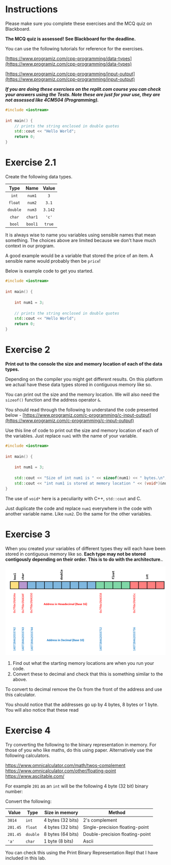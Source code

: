 # Instructions  

Please make sure you complete these exercises and the MCQ quiz on Blackboard.

**The MCQ quiz is assessed! See Blackboard for the deadline.**

You can use the following tutorials for reference for the exercises.

[https://www.programiz.com/cpp-programming/data-types](https://www.programiz.com/cpp-programming/data-types)

[https://www.programiz.com/cpp-programming/input-output](https://www.programiz.com/cpp-programming/input-output)

***If you are doing these exercises on the replit.com course you can check your answers using the Tests. Note these are just for your use, they are not assessed like 4CM504 (Programming).***

```cpp
#include <iostream>

int main() {
    // prints the string enclosed in double quotes
    std::cout << "Hello World";
    return 0;
}
```

# Exercise 2.1

Create the following data types. 

| Type | Name | Value |
| :--: | :--: | :--: |
|`int`|`num1`|`3`|
|`float`|`num2`|`3.1`|
|`double`|`num3`|`3.142`|
|`char`|`char1`|`'c'`|
|`bool`|`bool1`|`true`|

It is always wise to name you variables using sensible names that mean something. The choices above are limited because we don't have much context in our program. 

A good example would be a variable that stored the price of an item. A sensible name would probably then be `price`!

Below is example code to get you started.

```cpp
#include <iostream>

int main() {

    int num1 = 3;
    
    // prints the string enclosed in double quotes
    std::cout << "Hello World";
    return 0;
}
```


# Exercise 2

**Print out to the console the size and memory location of each of the data types.**

Depending on the compiler you might get different results. On this platform we actual have these data types stored in contiguous memory like so.

You can print out the size and the memory location. We will also need the `sizeof()` function and the address operator `&`.

You should read through the following to understand the code presented below -
[https://www.programiz.com/c-programming/c-input-output](https://www.programiz.com/c-programming/c-input-output)


Use this line of code to print out the size and memory location of each of the variables. Just replace `num1` with the name of your variable.

```cpp
#include <iostream>

int main() {

    int num1 = 3;

    std::cout << "Size of int num1 is " << sizeof(num1) << " bytes.\n";
    std::cout << "int num1 is stored at memory location " << (void*)&num1 << "\n";
}
```

The use of `void*` here is a peculiarity with C++, `std::cout` and C. 

Just duplicate the code and replace `num1` everywhere in the code with another variable name. Like `num2`. Do the same for the other variables.

# Exercise 3

When you created your variables of different types they will each have been stored in contiguous memory like so. **Each type may not be stored contigously depending on their order. This is to do with the architecture.**.

![](assets/types_in_contiguous_memory.png)

1. Find out what the starting memory locations are when you run your code.
2. Convert these to decimal and check that this is something similar to the above.

To convert to decimal remove the 0x from the front of the address and use this calculator.

You should notice that the addresses go up by 4 bytes, 8 bytes or 1 byte. You will also notice that these read 

# Exercise 4

Try converting the following to the binary representation in memory. For those of you who like maths, do this using paper. Alternatively use the following calculators.

https://www.omnicalculator.com/math/twos-complement
https://www.omnicalculator.com/other/floating-point
https://www.asciitable.com/

For example `201` as an `int` will be the following 4 byte (32 bit) binary number:



Convert the following:

| Value | Type | Size in memory | Method |
|--|--|--|--|
|`3014`|`int`|4 bytes (32 bits)|2's complement|
|`201.45`|`float`|4 bytes (32 bits)|Single-precision floating-point|
|`201.45`|`double`|8 bytes (64 bits)|Double-precision floating-point|
|`'a'`|`char`|1 byte (8 bits)|Ascii|

You can check this using the Print Binary Representation Repl that I have included in this lab.
